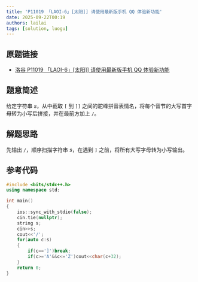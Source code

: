 ```yaml
---
title: 'P11019 「LAOI-6」[太阳]] 请使用最新版手机 QQ 体验新功能'
date: 2025-09-22T00:19
authors: lailai
tags: [solution, luogu]
---
```


## 原题链接

- [洛谷 P11019 「LAOI-6」\[太阳\]\] 请使用最新版手机 QQ 体验新功能](https://www.luogu.com.cn/problem/P11019)

<!-- truncate -->

## 题意简述

给定字符串 $s$，从中截取 `[` 到 `]]` 之间的驼峰拼音表情名，将每个音节的大写首字母转为小写后拼接，并在最前方加上 `/`。

## 解题思路

先输出 `/`，顺序扫描字符串 $s$，在遇到 `]` 之前，将所有大写字母转为小写输出。

## 参考代码

```cpp
#include <bits/stdc++.h>
using namespace std;

int main()
{
	ios::sync_with_stdio(false);
	cin.tie(nullptr);
	string s;
	cin>>s;
	cout<<'/';
	for(auto c:s)
	{
		if(c==']')break;
		if(c>='A'&&c<='Z')cout<<char(c+32);
	}
	return 0;
}
```

